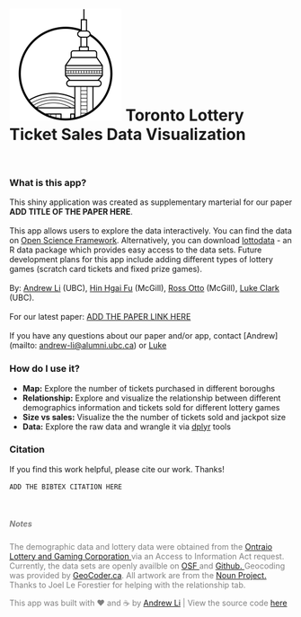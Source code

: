 <h1 id="logo"> <img src="cn_tower.png" alt="logo" /> Toronto Lottery Ticket Sales Data Visualization</a> </h1>

<br>

### What is this app?
This shiny application was created as supplementary marterial for our paper **ADD TITLE OF THE PAPER HERE**. <br><br>
This app allows users to explore the data interactively. You can find the data on [Open Science Framework](https://osf.io/qwrxy/). Alternatively, you can download [lottodata](https://github.com/andr3wli/lottodata) - an R data package which provides easy access to the data sets. Future development plans for this app include adding different types of lottery games (scratch card tickets and fixed prize games). <br><br>
By: [Andrew Li](http://andrewcli.me) (UBC), [Hin Hgai Fu](https://ottolab.persona.co) (McGill), [Ross Otto](https://ottolab.persona.co) (McGill), [Luke Clark](https://psych.ubc.ca/profile/luke-clark/) (UBC). <br><br>
For our latest paper: [ADD THE PAPER LINK HERE]() <br><br>
If you have any questions about our paper and/or app, contact [Andrew](mailto: andrew-li@alumni.ubc.ca) or [Luke](luke.clark@psych.ubc.ca) 

### How do I use it?

* **Map:** Explore the number of tickets purchased in different boroughs
* **Relationship:** Explore and visualize the relationship between different demographics information and tickets sold for different lottery games
* **Size vs sales:** Visualize the the number of tickets sold and jackpot size
* **Data:** Explore the raw data and wrangle it via [dplyr](https://dplyr.tidyverse.org) tools 


### Citation
If you find this work helpful, please cite our work. Thanks!
```
ADD THE BIBTEX CITATION HERE
```
<br>
<h5 style="color:grey;"> Notes </h5>

<p style="color:grey;"> The demographic data and lottery data were obtained from the <a href= "https://www.olg.ca/en/home.html"> Ontraio Lottery and Gaming Corporation </a> via an Access to Information Act request. Currently, the data sets are openly availble on <a href = "https://osf.io/qwrxy/"> OSF </a> and <a href = "https://github.com/andr3wli/lottodata"> Github. </a> Geocoding was provided by <a href="https://geocoder.ca"> GeoCoder.ca</a>. All artwork are from the <a href = "https://thenounproject.com"> Noun Project.</a> Thanks to Joel Le Forestier for helping with the relationship tab. </p>

<p style="color:grey;"> This app was built with ❤️ and ☕️ by <a href = "http://andrewcli.me"> Andrew Li</a> | View the source code <a href = "g"> here </a> </p>





